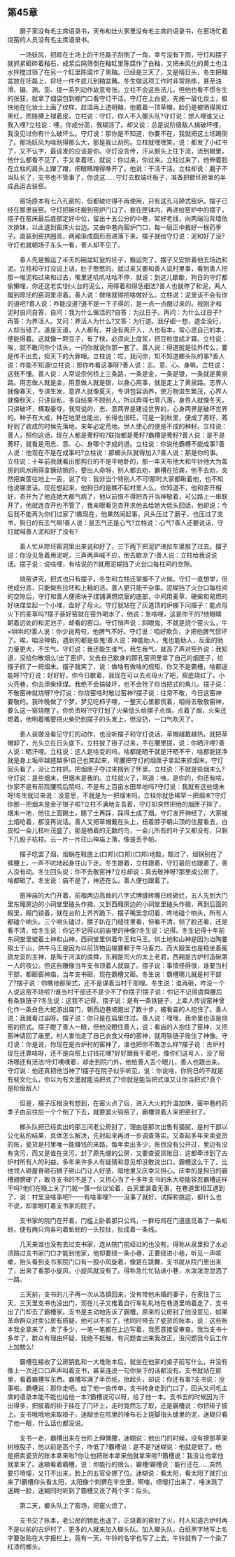   

## 第45章

　　磨子家没有毛主席语录书，天布和灶火家里没有毛主席的语录书，在窑场忙着烧窑的人员没有毛主席语录书。

　　一场妖风，把晾在土场上的干坯磊子刮倒了一角，幸亏没有下雨，守灯和摆子就抓紧砸碎着釉石，成浆后隔筛倒在釉缸里陈腐作了白釉，又把未风化的黄土也注水拌搅过筛了在另一个缸里陈腐作了黑釉。已经是三天了，又是晴日头，冬生把釉盆放在坯磊上，将坯一件件底儿到釉盆蘸。冬生做这项工作时非常熟练，甚至油滑、辍、涮、澎、提一系列动作故意夸张。立柱不会这些活儿，但他也看不惯冬生的张狂，就拿了烟袋包到棚门口看守灯干活。守灯在上白瓷，先施一层化妆土，极快地在化妆土上画了纹样，趁湿再上透明釉，他戴着一顶草帽，脸仍是被晒得黑红黑红，而胳膊上褪着皮。立柱说：守灯，你人不入榔头队?守灯说：想人哩谁又让我入哩?立柱说：噢，你成分高，我糊涂了。却又说：总是说阶级敌人搞破坏哩，我没见过你有什么破坏么。守灯说：那你是不知道，你要不在，我就把这土坯踢倒了。那场妖风为啥刮得那么大，那是我让刮的。立柱就嘿嘿笑，说：都发了小红书了，又不认字，最该发的应该是你。守灯没言传，汗从额头上往下流，流到眼里，他什么都看不见了，手又拿着坯，就说：你过来，你过来。立柱过来了，他伸着脸在立柱的肩头上蹭了蹭，把眼睛蹭得睁开了。他说：干活干活。立柱却说：磨子不当队长了，支书也不管事了，你说这……守灯去取端坯板子，准备把歇坯房里的半成品运去装窑。

　　窑场原本有七八孔窑的，但都破烂得不再使用，只有这孔马蹄式窑炉。摆子已经在那里装窑。守灯把碗坯搬到窑炉门口了，套在匣钵内，再递给窑炉中的摆子，摆子在窑床最后底部定好中位，留出十五公分的中巷，架好老线，向两端沿背墙依次排钵，以此退到窑床火台边。又由中巷向窑炉门口，每一层正中栽好一根药季子。直装到窑拱圈高，两厢渐成圆形而递落下来。摆子就给守灯说：泥和好了没?守灯也就朝场子东头一看，善人却不见了。

　　善人先是搬运了半天的碗盆缸瓮的坯子，搬运完了，摆子又安排着他去场边和泥。立柱和守灯没说上话，肚子憋憋的，就过来又要和善人说村里事，看到善人把那一堆泥和过来和过去，嘴里还叽叽咕咕不停，就说：到这儿歇歇，狗日的守灯都偷懒哩，你还这老实!封火台的泥么，用得着和得恁细法?善人也就停了和泥，两人蹴到晾坯的窑洞里凉着。善人说：做啥就得把啥做好么。立柱说：泥里该不会有你的道吧?善人说：咋能没道?道不是一下子得的，是一点一点醒过来的。我刚才和泥时自问自答，自问：我为什么做活的?自答：为过日子。再问：为什么过日子?再答：为养活人。又问：养活人为什么?又答：为行道。我仔细一想，道全没行，人却当错了。道是天道，人人都有，并没有离开人，人也有本，常心思自己的本，便能得着。这就像一颗豆子，有了秧，必须向上度浆，把豆粒度成才算。立柱说：唉，就不敢问你个话头，一问你就说你那一套了。善人说：得道就是往外传么，要是传不出去，担天下的大罪哩。立柱说：哎，我问你，知不知道榔头队的事?善人说：咋能不知道!立柱说：那你咋看这事呀?善人说：志、意、心、身嘛。立柱说：这我不懂。善人说：人常说奈何桥上三条路，一条是金，一条是银，一条就是黄泉路。用志做人就是金，用意做人就是银，以身心用事，就是走上了黄泉路。志界人就像春天，专讲生发，意界人就像夏天，专讲包容涵养，使万物滋生繁茂，心界人就像秋天，只讲自私，多自结果不顾别人，所以弄得七零八落，身界人就像冬天，只讲破坏，横取豪夺。我常说的，志、意两界是建设世界的，心身两界是破坏世界的。种子有大成，种在地里也能出，长得也很旺，可是一到秋里，便成了莠籽，莠籽到了收成的时候先落地，来年必定荒地。世人使心的便是不成的种籽。立柱说：善人，照你这话，现在人都是莠籽啦?联指都是莠籽?霸槽是莠籽?善人说：是不是莠籽，就看是用志、意、心、身哪个字成的道。立柱说：你说他霸槽不能成事?善人说：他现在不是在成事吗?立柱说：那榔头队就得加入?善人说：那是你的事。立柱说：十年前我就看出那狗日的不是平地卧的，那一年天布他大和牛铃他大为盖房的风水闹得拿镢动锨的，要出人命呀，别人都去劝，霸槽在拾粪，他不去劝，突然把粪筐往地上一丢，说了句：我非当个特别人不可!那时大家都瞅着他，也不知他说哪里话。现在想起来，他狗日的是瞧不起村里人么。你知道不，他和杏开相好，杏开为了他连她大都气病了，他以前恨不得把杏开当神敬着，可公路上一串联开了，他就连杏开也不管了，我亲眼看见杏开求他去给她大低头回话，他却说：今后我不能再为你们过家了!瞧现在，他果然闹起事，风头压过了磨子，也压过了支书，狗日的有志气啊!善人说：是志气还是心气?立柱说：心气?善人还要说话，守灯就喊善人泥和好了没有?

　　善人忙从晾坯窑洞里出来说和好了，三下两下把泥铲进拉车里推了过去。摆子说：你没见急着用泥呢，三声两声喊不应，倒去歇凉了!善人说：立柱给我说说话。摆子说：说啥哩，有啥说的?!就用泥糊挡了火台口每柱间的空隙。

　　烧窑讲究，把式也只有摆子，冬生和立柱还掌握不了火候。守灯一直想学，但他成分高，只能做些拉坯和上釉的活，善人更只能干杂事。泥糊挡了火台口每柱间的空隙后，守灯和善人便把块子煤铺满燃烧室的底部，中间用麦草、硬柴和易燃的好块煤垒起一个小堆，盘好了母火。守灯就站在了灰道顶的炉棚下问摆子：能点母火下的麦草吗?摆子装好窑就在窑外喝水了，他说：急啥哩，这是你干的?他眼睛朝着远处的和泥池子，却看的窑口。守灯悄声说：斜眼鬼，不就是烧个窑火么，牛×哄哄的!善人说：你少说两句，他脾气不好。守灯说：咱好欺负，才把他脾气惯坏了。唉，咱没神佑，遇到的都是些鬼!善人说：神能助人，鬼也能助人，反面的助力量更大，不生气。守灯说：我还能生谁气，我生我气。就高了声对窑外说：我知道，没给你散烟么!出了窑炉，又去自己歇身的那孔窑洞里拿了自己的烟匣子，给摆子抓了一把烟末。摆子就笑了，说：做啥有做啥的规矩，你又不是霸槽，啥都逞能呀?守灯说：好好好，你今日歇着，我现在可以去点母火了吧，窑底烧红了，小火亮巷，你去添柴续煤。我绝不会搞破坏，也不会抢了你当把式的角儿。摆子说：不敬窑神就烧呀?守灯说：你烧窑啥时敬过窑神?摆子说：往常不敬，今日这窑神要敬的。我昨晚做了个梦，梦见吃柿子哩，一整天心里都慌着，咱得去敬敬窑神，要么这一窑烧瞎了，你负责呀?!守灯划了火柴低头给摆子点烟，点着了烟，火柴还燃着，他咧着嘴要把火柴扔到摆子的头发上，但没扔，一口气吹灭了。

　　善人装做没看见守灯的动作，也没听摆子和守灯说话，草帽越戴越热，就把草帽卸了，光头立在日头底下。立柱披了褂子过来，手在腰里搓，说：你晒汗哩?善人说：晒汗哩。立柱说：这人是啥变的吗，啥都能晒干就是汗晒不干，啥都能搓净就是身上垢甲越搓越多!自己也笑起来，弯腰把守灯的烟匣子拿起来抓烟末。守灯回头看了，没让立柱抓，把烟匣子夺过来揣到了怀里。立柱说：不就是些烟末么?守灯说：是些烟末，但烟末是我的。立柱就火了，骂道：咦，是你的，你还有啥，你家不是有前院腰院后院吗，不是有上百亩水田旱地吗?守灯说：我就有这些烟末呀!冬生就过来说：没意思，不就是为一把烟末吗，立柱你就恁稀罕一把烟末?守灯你那一把烟末是金子银子啦?立柱不满地支吾着，守灯却突然把他的烟匣子摔了，烟末一地，他往上面踢土，踢了土再踩，踩得土成了烟。守灯发开神经了，大家被土烟呛着，都没再说话。善人又把草帽戴在头上，扭着脖子朝山顶的住屋看去，白皮松一会儿枝叶茂盛了，那是栖着的无数的鸟，一会儿所有的叶子又都没有，只剩下几股子枯枝。云一片一片往山神庙上落，像是丢手帕。

　　摆子吃罢了烟，烟锅在鞋底上(口邦)(口邦)(口邦)地敲，敲过了，烟锅别在了裤腰上，一声不吭地起身往山下走。冬生跟着，立柱跟着，守灯最后也跟着了，善人没有动。冬生回头说：你不去敬窑神?立柱却说：真去敬神呀?那里成公房了，啥都砸了。冬生说：庙不是了，神还在么。善人便也跟着了。

　　窑神庙的大门开着，前楹两边高耸的八字式博缝砖雕已经砸烂，五人先到大门里东厢房边的小祠堂里磕头作揖，又到西厢房边的小祠堂里磕头作揖，再到后面的殿里，殿门锁着，就在台阶上齐齐跪下，摆子嘴里念叨着，咚地磕个响头，所有人都磕个响头。三个响头磕过，摆子趴在门缝往里看，但看不清，侧了脸还看，还是看不清，给冬生说：你记不记得以前庙里的神像?冬生说：记得。冬生记得十年前东祠堂里塑着土神和山神，西祠堂里供着牛王和马王。供土地和山神是因为冶陶要取土于山，供牛马王是因为以前货物运输要赖于牛马畜力。而大殿里也是稳坐着冕旒龙衮的主神，是陶于河滨的虞舜，东厢是司火的太上老君，西厢是古炉村造碗第一人的夜公。但这些雕像当年支书领着人就毁了。摆子说：事情怪得很，谁要当村干部，都砸窑神庙，当年支书砸，现在霸槽又砸。冬生说：霸槽哪儿就是村干部了?摆子说：你瞧他那架式，还不是谋着当村干部哩。冬生说：谁再砸，咋没一个人说这窑不烧啦?!谁当村干部还不是少不了你摆子!摆子说：你记不记得虞舜腰后有条铁链子?冬生说：这我不记得。摆子说：是有一条铁链子，上辈人传说窑神曾化作一条白色大蛇游出庙门，朝西边巷坡跑出了数十步，被看庙的人抱住了。善人说：我就看过庙呀。摆子说：你只是在庙里住过。善人说：嘿嘿，我命里也该是烧窑的把式。摆子瞪了善人一眼，但他没瞪住善人，说：看庙的人抱住了窑神，又把窑神请回了庙里，村人害怕走了自己衣食父母的窑神，就用铁链子拴住了神像。守灯说：你是说，你现在是古炉村的窑神了，谁也把你不敢怎么样?摆子说：古炉村现在还靠啥呀，还不是向窑上讨钱花哩?好好跟我干着吧，像你们这号人，没了窑场哪还有活法!守灯噢噢着，却走到院门外，他给善人丢个眼儿，善人也跟出来。守灯说：他还真把他当神了!摆子在院子似乎听见，说：你说啥，你狗日的不就是有些文化么，你以为有文墨就能当把式了?你就是能当把式谁又让你当把式?真个是阶级敌人!

　　但是，摆子压根没有想到，在窑火点了后，进入大火的升温加快，窑中巷的药季子由前往后一个个倒了下去，就要罢火钩窑了，霸槽领着人来把窑封了。

　　榔头队把已经卖出的那三间老公房封了，理由是那次出售有猫腻，是村干部以公化私的结果，具体怎么解决，先封起来再进一步调查落实。又查起多年来卖瓷货的账，瓷货是村里唯一能赚钱的来路，每年卖出多少，账目没有公开过，里边有没有贪污，而又是谁在贪污。封了原先绷的公房，又要查瓷货账目，这都牵涉到了古炉村所有人的利益，多年来许多人有疑猜和意见却没敢说出口。霸槽这么干了，比他领人砸屋脊砸石狮子砸山门让人好感，暗地里又庆幸又担心。庆幸的是狗日的霸槽翅膀硬了，敢寻支书的不是了，又担心当了十多年支书的朱大柜能容忍霸槽这样干吗?他们在晚上关了门就一簇一伙议论着，白天里装着无事，在巷道里相互遇到了，说：村里没啥事吧?——有啥事哩?——没事了就好。试探和挑逗，都什么也不说，却拿眼盯着支书家的院子。

　　支书家的院门在开着，门槛上卧着那只公鸡，一群母鸡在门道底觅着了一条蚯蚓，便有两只鸡各叼着蚯蚓的一头拉扯，扯成着一条线。

　　几天来谁也没有去过支书家，连从院门前经过的也没有。得称从泉里担了水必须路过支书家门口才能到他家，他却要绕一条小巷，正要绕进小巷，听见一声咳嗽，抬头看到支书家院门口有一股小风旋着，像是在跳舞，支书就从院门里出来了，出来了看那小旋风，小旋风就没有了。得称急忙忙钻进小巷，水泼泼泄泄洒了一路。

　　三天前，支书的儿子再一次从洛镇回来，没有带他未婚的妻子，在家住了三天，三天里支书也没出门，现在儿子又推着自行车轧轧地在巷道里响着走了，支书出了门却去了霸槽家。支书是主动地告诉了霸槽，原来的公房封了他没意见，如果革命群众对卖公房有质疑，他可以不买了。他同时带去了瓷货的账本，说：这些账本我全拿来了，卖了多少，一笔一笔都在上边写着，我愿意接受审查。我当支书十多年了，群众有理由怀疑，我绝不抵触，有问题查出来我改正，没问题我今后工作上加勉么!

　　霸槽在接收了公房钥匙和一大堆账本后，就坐在他家的桌子前写什么，并没有像上一次还口口声声叫着支书，甚至连说一句你坐下的话都没有。支书就站在那里，看着霸槽写东西。霸槽写满了半页纸，抬起头，却说：你还有事?支书说：没事啦。霸槽说：那你走吧。给了他一沓传单。支书转身走到门口了，回头又问毛主席的语录本能不能也给他一本?霸槽说可以呀，给了他一本。支书去的时候因为汗出得多，把披着的褂子挂在了门环上，走时竟然忘了取，还是霸槽说：你把褂子披上。支书哦哦地来取褂子，迷糊坐在院里的捶布石上搓脚指头缝里的泥，迷糊只看了他一眼，什么话也都没说。

　　支书一走，霸槽出来在台阶上伸懒腰，迷糊说：他出门的时候，没有撩那苹果树枝股子，他以前是高个子，咋低了?霸槽说：是不是?迷糊说：他就是低了。他是把卖瓷货的账本拿来啦?你让他把账本拿来他就拿来啦?!霸槽说：我没让他拿他就拿来了。迷糊看着霸槽，说：你能行的很么，霸槽!霸槽说：能行还在……突然要打喷嚏，又打不出来，脸上的五官全挪了位。迷糊说：看太阳，看太阳了就打出来了!霸槽仰头看太阳，太阳像个刺猬在半空里，啊嗤，喷嚏打出来了，唾沫溅了迷糊一脸，迷糊同时听到了霸槽又说了两个字：后头。

　　第二天，榔头队上了窑场，把窑火熄了。

　　支书交了账本，老公房的钥匙也退了，正烧着的窑封了火，村人知道古炉村再不是以前的古炉村了，更多的人就来加入榔头队。加入榔头队，白纸黑字地写上名字要张贴在大字报栏上，竟有一天，牛铃的名字也写了上去，牛铃就有了一个染了红漆的榔头。